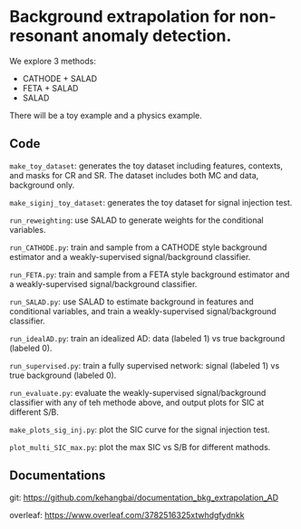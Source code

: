 # Background extrapolation for non-resonant anomaly detection.

We explore 3 methods:
- CATHODE + SALAD
- FETA + SALAD
- SALAD

There will be a toy example and a physics example.

## Code

`make_toy_dataset`: generates the toy dataset including features, contexts, and masks for CR and SR. The dataset includes both MC and data, background only.

`make_siginj_toy_dataset`: generates the toy dataset for signal injection test. 

`run_reweighting`: use SALAD to generate weights for the conditional variables.

`run_CATHODE.py`: train and sample from a CATHODE style background estimator and a weakly-supervised signal/background classifier.

`run_FETA.py`: train and sample from a FETA style background estimator and a weakly-supervised signal/background classifier.

`run_SALAD.py`: use SALAD to estimate background in features and conditional variables, and train a weakly-supervised signal/background classifier.

`run_idealAD.py`: train an idealized AD: data (labeled 1) vs true background (labeled 0).

`run_supervised.py`: train a fully supervised network: signal (labeled 1) vs true background (labeled 0).

`run_evaluate.py`: evaluate the weakly-supervised signal/background classifier with any of teh methode above, and output plots for SIC at different S/B.

`make_plots_sig_inj.py`: plot the SIC curve for the signal injection test.

`plot_multi_SIC_max.py`: plot the max SIC vs S/B for different mathods.


## Documentations

git: https://github.com/kehangbai/documentation_bkg_extrapolation_AD

overleaf: https://www.overleaf.com/3782516325xtwhdgfydnkk 
